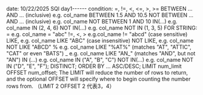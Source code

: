 date: 10/22/2025
SQl day1------
condition: 
=, !=, <, <=, >, >=
BETWEEN ... AND ... (inclusive) e.g. col_name BETWEEN 1.5 AND 10.5
NOT BETWEEN ... AND ... (inclusive) e.g. col_name NOT BETWEEN 1 AND 10
IN(...) e.g. col_name IN (2, 4, 6)
NOT IN(...) e.g. col_name NOT IN (1, 3, 5)
FOR STRING:
= e.g. col_name = "abc"
!=, <, > e.g.col_name != "abcd" (case sensitive)
LIKE, e.g. col_name LIKE "ABC" (case insensitive)
NOT LIKE, e.g. 	col_name NOT LIKE "ABCD" 
% e.g. col_name LIKE "%AT%" (matches "AT", "ATTIC", "CAT" or even "BATS")
_ e.g. col_name LIKE "AN_" (matches "AND", but not "AN")
IN (...) e.g. col_name IN ("A", "B", "C")
NOT IN(...) e.g. col_name NOT IN ("D", "E", "F");
DISTINCT;
ORDER BY ... ASC/DESC;
LIMIT num_limit OFFSET num_offset; The LIMIT will reduce the number of rows to return, and the optional OFFSET will specify where to begin counting the number rows from. （LIMIT 2 OFFSET 2 代表3，4）
